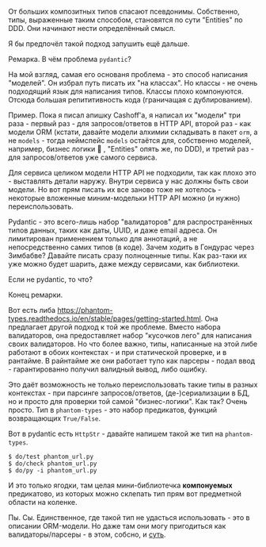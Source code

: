 От больших композитных типов спасают псевдонимы. Собственно, типы, выраженные таким способом, становятся по сути "Entities" по DDD. Они начинают нести определённый смысл.

Я бы предпочёл такой подход запушить ещё дальше.

Ремарка. В чём проблема `pydantic`?

На мой взгляд, самая его основаня проблема - это способ написания "моделей". Он избрал путь писать их "на классах". Но классы - не очень подходящий язык для написания типов. Классы плохо компонуются. Отсюда большая репититивность кода (граничащая с дублированием).

Пример. Пока я писал апишку Cashoff'а, я написал их "модели" три раза - первый раз - для запросов/ответов в HTTP API, второй раз - как модели ORM (кстати, давайте модели алхимии складывать в пакет `orm`, а не `models` - тогда неймспейс `models` остаётся для, собственно моделей, например, бизнес логики :grimacing: , "Entities" опять же, по DDD), и третий раз - для запросов/ответов уже самого сервиса.

Для сервиса целиком модели HTTP API не подходили, так как плохо это - выставлять детали наружу. Внутри сервиса у нас должны быть свои модели. Но вот прям писать их все заново тоже не хотелось - некоторые вложенные миним-модельки HTTP API можно (и нужно) переиспользовать.

Pydantic - это всего-лишь набор "валидаторов" для распространённых типов данных, таких как даты, UUID, и даже email адреса. Он лимитирован применением только для аннотаций, а не непосредственно самих типов (в коде). Зачем ходить в Гондурас через Зимбабве? Давайте писать сразу полноценные типы. Как раз-таки их уже можно будет шарить, даже между сервисами, как библиотеки.

Если не pydantic, то что?

Конец ремарки.

Вот есть либа https://phantom-types.readthedocs.io/en/stable/pages/getting-started.html. Она предлагает другой подход к той же проблеме. Вместо набора валидаторов, она предоставляет набор "кусочков лего" для написания своих валидаторов. Но что более важно, типы, написанные на этой либе работают в обоих контекстах - и при статической проверке, и в рантайме. В райнтайме же они работает тупо как парсеры - подал ввод - гарантированно получил валидный вывод, либо ошибку.

Это даёт возможность не только переиспользовать такие типы в разных контекстах - при парсинге запросов/ответов, (де-)сериализации в БД, но и просто для проверки той самой "бизнес-логики". Как так? Очень просто. Тип в `phantom-types` - это набор предикатов, функций возвращающих `True/False`.

Вот в pydantic есть `HttpStr` - давайте напишем такой же тип на `phantom-types`.

```console
$ do/test phantom_url.py
$ do/check phantom_url.py
$ do/py -i phantom_url.py
```

И это только ягодки, там целая мини-библиотечка __компонуемых__ предикатово, из которых можно склепать тип прям вот предметной области на коленке.

Пы. Сы. Единственное, где такой тип не удасться использовать - это в описании ORM-модели. Но даже там они могу пригодиться как валидаторы/парсеры - в этом, собсно, и [суть](https://stianlagstad.no/2022/05/parse-dont-validate-python-edition/).
